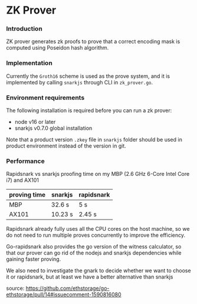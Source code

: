# ZK Prover
### Introduction
ZK prover generates zk proofs to prove that a correct encoding mask is computed using Poseidon hash algorithm.

### Implementation
Currently the `Groth16` scheme is used as the prove system, and it is implemented by calling `snarkjs` through CLI in `zk_prover.go`.

### Environment requirements
The following installation is required before you can run a zk prover:
* node v16 or later
* snarkjs v0.7.0 global installation

Note that a product version `.zkey` file in `snarkjs` folder should be used in product environment instead of the version in git.

### Performance 

Rapidsnark vs snarkjs proofing time on my MBP (2.6 GHz 6-Core Intel Core i7) and AX101

proving time | snarkjs | rapidsnark
-- | -- | -- 
MBP | 32.6 s | 5 s
AX101 | 10.23 s | 2.45 s

Rapidsnark already fully uses all the CPU cores on the host machine, so we do not need to run multiple proves concurrently to improve the efficiency.

Go-rapidsnark also provides the go version of the witness calculator, so that our prover can go rid of the nodejs and snarkjs dependencies while gaining faster proving.

We also need to investigate the gnark to decide whether we want to choose it or rapidsnark, but at least we have a better alternative than snarkjs

source: https://github.com/ethstorage/go-ethstorage/pull/14#issuecomment-1590816080